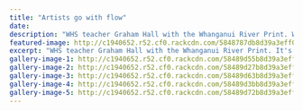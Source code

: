 ```yaml
---
title: "Artists go with flow"
date: 
description: "WHS teacher Graham Hall with the Whanganui River Print. WHS students/teachers/former teachers have all contributed to this magnificent art piece, article from Wanganui Chronicle on 8/12/16..."
featured-image: http://c1940652.r52.cf0.rackcdn.com/5848787db8d39a3eff0006ee/Whanganui-River-Print-Graham-Hall-Dec-2016.jpg
excerpt: "WHS teacher Graham Hall with the Whanganui River Print. It's 20m long and is made of 42 panels, each one produced by a different artist. It's the Whanganui River Print, a woodcut representation of the Whanganui River on paper."
gallery-image-1: http://c1940652.r52.cf0.rackcdn.com/58489d55b8d39a3eff000714/Imogen-Maguire.jpg
gallery-image-2: http://c1940652.r52.cf0.rackcdn.com/58489d27b8d39a3eff000708/Alexzander-Nightingale.jpg
gallery-image-3: http://c1940652.r52.cf0.rackcdn.com/58489d63b8d39a3eff000718/Niamh-OConnell.jpg
gallery-image-4: http://c1940652.r52.cf0.rackcdn.com/58489d3bb8d39a3eff00070e/Grace-Pratt.jpg
gallery-image-5: http://c1940652.r52.cf0.rackcdn.com/58489d72b8d39a3eff00071c/Tibet-Ranginui.jpg
---
```

